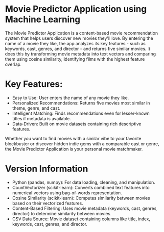 # Movie Predictor Application using Machine Learning

The Movie Predictor Application is a content-based movie recommendation system that helps users discover new movies they'll love. By entering the name of a movie they like, the app analyzes its key features - such as keywords, cast, genres, and director - and returns five similar movies.
It does this by transforming movie metadata into text vectors and comparing them using cosine similarity, identifying films with the highest feature overlap.

# Key Features:
- Easy to Use: User enters the name of any movie they like.
- Personalized Recommendations: Returns five movies most similar in theme, genre, and cast.
- Intelligent Matching: Finds recommendations even for lesser-known titles if metadata is available.
- Data-Driven: Built on movie datasets containing rich descriptive features.

Whether you want to find movies with a similar vibe to your favorite blockbuster or discover hidden indie gems with a comparable cast or genre, the Movie Predictor Application is your personal movie matchmaker.

# Version Information
- Python (pandas, numpy): For data loading, cleaning, and manipulation.
- CountVectorizer (scikit-learn): Converts combined text features into numerical vectors using bag-of-words representation.
- Cosine Similarity (scikit-learn): Computes similarity between movies based on their vectorized features.
- Content-Based Filtering: Uses movie metadata (keywords, cast, genres, director) to determine similarity between movies.
- CSV Data Source: Movie dataset containing columns like title, index, keywords, cast, genres, and director.
